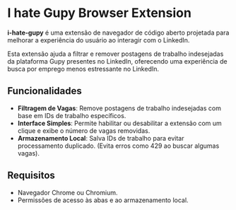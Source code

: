# I hate Gupy Browser Extension

**i-hate-gupy** é uma extensão de navegador de código aberto projetada para melhorar a experiência do usuário ao interagir com o LinkedIn. 

Esta extensão ajuda a filtrar e remover postagens de trabalho indesejadas da plataforma Gupy presentes no LinkedIn, oferecendo uma experiência de busca por emprego menos estressante no LinkedIn.

## Funcionalidades

- **Filtragem de Vagas**: Remove postagens de trabalho indesejadas com base em IDs de trabalho específicos.
- **Interface Simples**: Permite habilitar ou desabilitar a extensão com um clique e exibe o número de vagas removidas.
- **Armazenamento Local**: Salva IDs de trabalho para evitar processamento duplicado. (Evita erros como 429 ao buscar algumas vagas).

## Requisitos

- Navegador Chrome ou Chromium.
- Permissões de acesso às abas e ao armazenamento local.
